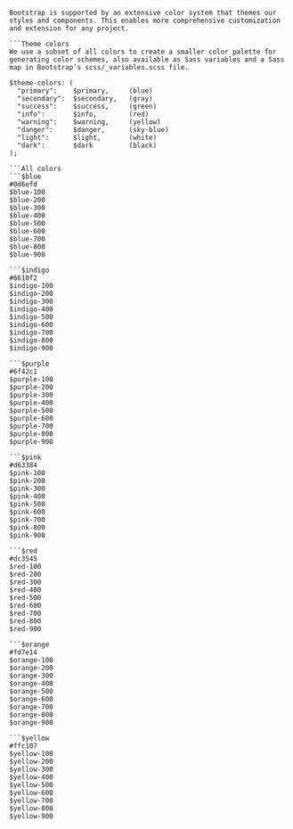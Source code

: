 ```Color
Bootstrap is supported by an extensive color system that themes our styles and components. This enables more comprehensive customization and extension for any project.

```Theme colors
We use a subset of all colors to create a smaller color palette for generating color schemes, also available as Sass variables and a Sass map in Bootstrap’s scss/_variables.scss file.

$theme-colors: (
  "primary":    $primary,     (blue)
  "secondary":  $secondary,   (gray)
  "success":    $success,     (green)
  "info":       $info,        (red)
  "warning":    $warning,     (yellow)
  "danger":     $danger,      (sky-blue)
  "light":      $light,       (white)
  "dark":       $dark         (black)
); 

```All colors
```$blue
#0d6efd
$blue-100
$blue-200
$blue-300
$blue-400
$blue-500
$blue-600
$blue-700
$blue-800
$blue-900

```$indigo
#6610f2
$indigo-100
$indigo-200
$indigo-300
$indigo-400
$indigo-500
$indigo-600
$indigo-700
$indigo-800
$indigo-900

```$purple
#6f42c1
$purple-100
$purple-200
$purple-300
$purple-400
$purple-500
$purple-600
$purple-700
$purple-800
$purple-900

```$pink
#d63384
$pink-100
$pink-200
$pink-300
$pink-400
$pink-500
$pink-600
$pink-700
$pink-800
$pink-900

```$red
#dc3545
$red-100
$red-200
$red-300
$red-400
$red-500
$red-600
$red-700
$red-800
$red-900

```$orange
#fd7e14
$orange-100
$orange-200
$orange-300
$orange-400
$orange-500
$orange-600
$orange-700
$orange-800
$orange-900

```$yellow
#ffc107
$yellow-100
$yellow-200
$yellow-300
$yellow-400
$yellow-500
$yellow-600
$yellow-700
$yellow-800
$yellow-900
